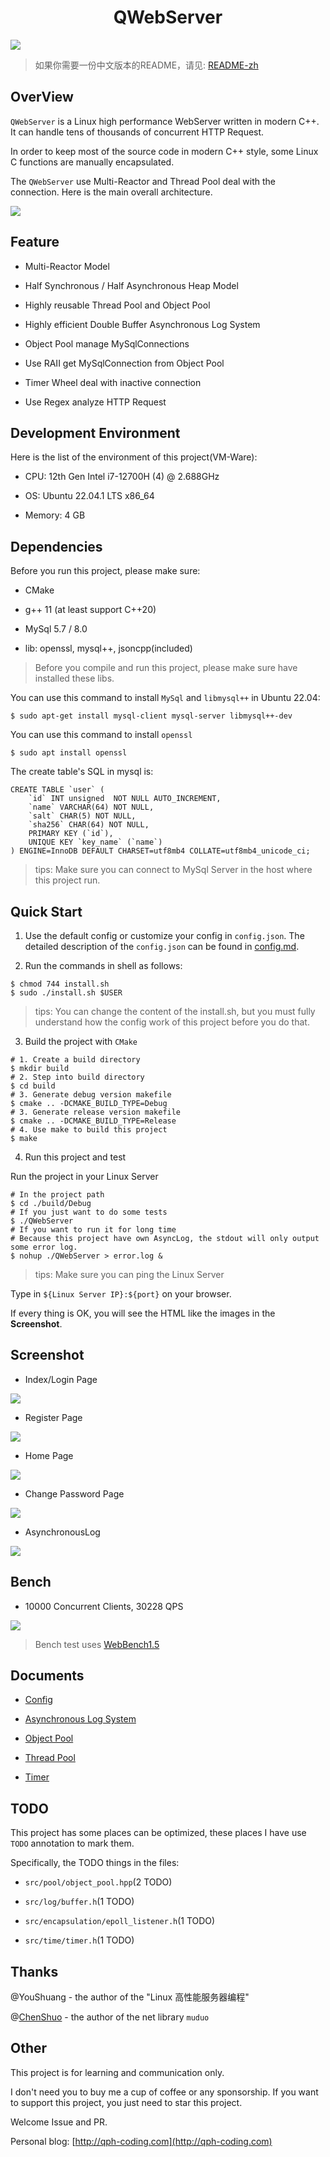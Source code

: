 <h1 align="center"> QWebServer </h1>

![](docs/assets/QWebServer.png)

> 如果你需要一份中文版本的README，请见: [README-zh](README-zh.md)

## OverView

`QWebServer` is a Linux high performance WebServer written in modern C++. It can handle tens of thousands of concurrent HTTP Request.

In order to keep most of the source code in modern C++ style, some Linux C functions are manually encapsulated.

The `QWebServer` use Multi-Reactor and Thread Pool deal with the connection. Here is the main overall architecture.

![](docs/assets/WebserverArchitecture.drawio.png)

## Feature

- Multi-Reactor Model

- Half Synchronous / Half Asynchronous Heap Model

- Highly reusable Thread Pool and Object Pool

- Highly efficient Double Buffer Asynchronous Log System

- Object Pool manage MySqlConnections

- Use RAII get MySqlConnection from Object Pool

- Timer Wheel deal with inactive connection

- Use Regex analyze HTTP Request 

## Development Environment

Here is the list of the environment of this project(VM-Ware):

- CPU: 12th Gen Intel i7-12700H (4) @ 2.688GHz

- OS: Ubuntu 22.04.1 LTS x86_64

- Memory: 4 GB

## Dependencies

Before you run this project, please make sure:

- CMake

- g++ 11 (at least support C++20)

- MySql 5.7 / 8.0

- lib: openssl, mysql++, jsoncpp(included)

> Before you compile and run this project, please make sure have installed these libs.

You can use this command to install `MySql` and `libmysql++` in Ubuntu 22.04:

```shell
$ sudo apt-get install mysql-client mysql-server libmysql++-dev 
```

You can use this command to install `openssl`

```shell
$ sudo apt install openssl
```

The create table's SQL in mysql is:

```mysql
CREATE TABLE `user` (
    `id` INT unsigned  NOT NULL AUTO_INCREMENT,
    `name` VARCHAR(64) NOT NULL,
    `salt` CHAR(5) NOT NULL,
    `sha256` CHAR(64) NOT NULL,
    PRIMARY KEY (`id`),
    UNIQUE KEY `key_name` (`name`)
) ENGINE=InnoDB DEFAULT CHARSET=utf8mb4 COLLATE=utf8mb4_unicode_ci;
```

> tips: Make sure you can connect to MySql Server in the host where this project run.

## Quick Start

1. Use the default config or customize your config in `config.json`. The detailed description of the `config.json` can be found in [config.md](docs/config.md).

2. Run the commands in shell as follows:

```shell
$ chmod 744 install.sh
$ sudo ./install.sh $USER
```

> tips: You can change the content of the install.sh, but you must fully understand how the config work of this project before you do that.

3. Build the project with `CMake`

```shell
# 1. Create a build directory
$ mkdir build
# 2. Step into build directory
$ cd build
# 3. Generate debug version makefile
$ cmake .. -DCMAKE_BUILD_TYPE=Debug
# 3. Generate release version makefile
$ cmake .. -DCMAKE_BUILD_TYPE=Release
# 4. Use make to build this project
$ make
```

4. Run this project and test

Run the project in your Linux Server

```shell
# In the project path
$ cd ./build/Debug
# If you just want to do some tests 
$ ./QWebServer
# If you want to run it for long time
# Because this project have own AsyncLog, the stdout will only output some error log.
$ nohup ./QWebServer > error.log &
```

> tips: Make sure you can ping the Linux Server

Type in `${Linux Server IP}:${port}` on your browser.

If every thing is OK, you will see the HTML like the images in the **Screenshot**.

## Screenshot

- Index/Login Page

![](docs/assets/login.png)

- Register Page

![](docs/assets/register.png)

- Home Page

![](docs/assets/home.png)

- Change Password Page

![](docs/assets/change-password.png)

- AsynchronousLog

![](docs/assets/async-log.png)

## Bench

- 10000 Concurrent Clients, 30228 QPS

![](docs/assets/bench.png)

> Bench test uses [WebBench1.5](https://github.com/EZLippi/WebBench)

## Documents

- [Config](docs/config.md)

- [Asynchronous Log System](docs/asynclog.md)

- [Object Pool](docs/object-pool.md)

- [Thread Pool](docs/thread-pool.md)

- [Timer](docs/timer.md)

## TODO

This project has some places can be optimized, these places I have use `TODO` annotation to mark them.

Specifically, the TODO things in the files:

- `src/pool/object_pool.hpp`(2 TODO)

- `src/log/buffer.h`(1 TODO)

- `src/encapsulation/epoll_listener.h`(1 TODO)

- `src/time/timer.h`(1 TODO)

## Thanks

@YouShuang - the author of the "Linux 高性能服务器编程"

@[ChenShuo](https://github.com/chenshuo) - the author of the net library `muduo`

## Other

This project is for learning and communication only.

I don't need you to buy me a cup of coffee or any sponsorship. If you want to support this project, you just need to star this project.

Welcome Issue and PR.

Personal blog: [http://qph-coding.com](http://qph-coding.com)